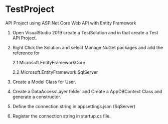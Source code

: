 # TestProject
API Project using ASP.Net Core Web API with Entity Framework

1.	Open VisualStudio 2019 create a TestSolution and in that create a Test API Project.

2.	Right Click the Solution and select Manage NuGet packages and add the reference for 

    2.1	Microsoft.EntityFrameworkCore 

    2.2	Microsoft.EntityFramework.SqlServer

3.	Create a Model Class for User.
4.	Create a DataAccessLayer folder and Create a AppDBContext Class and generate a constructor.
5.	Define the connection string in appsettings.json (SqServer)
6.	Register the connection string in startup.cs file.




